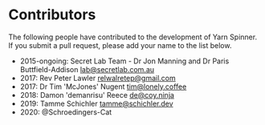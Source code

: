 # Contributors

The following people have contributed to the development of Yarn Spinner. If you submit a pull request, please add your name to the list below.

* 2015-ongoing: Secret Lab Team - Dr Jon Manning and Dr Paris Buttfield-Addison <lab@secretlab.com.au>
* 2017: Rev Peter Lawler <relwalretep@gmail.com>
* 2017: Dr Tim 'McJones' Nugent <tim@lonely.coffee>
* 2018: Damon 'demanrisu' Reece <de@coy.ninja>
* 2019: Tamme Schichler <tamme@schichler.dev>
* 2020: @Schroedingers-Cat